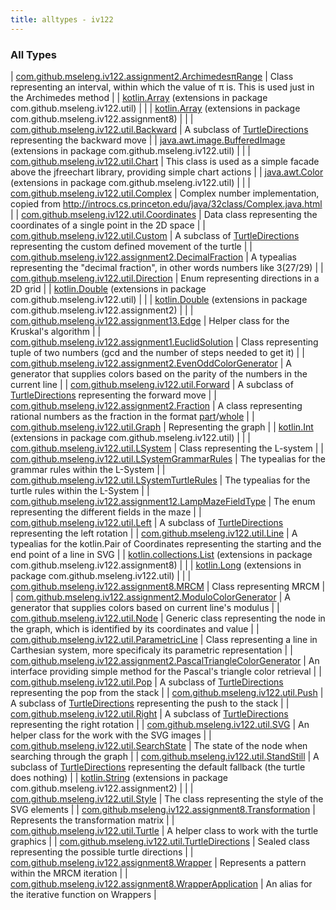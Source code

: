 ```yaml
---
title: alltypes - iv122
---
```


### All Types

| [com.github.mseleng.iv122.assignment2.ArchimedesπRange](../com.github.mseleng.iv122.assignment2/-archimedesπ-range/index.md) | Class representing an interval, within which the value of π is. This is used just in the Archimedes method |
| [kotlin.Array](../com.github.mseleng.iv122.util/kotlin.-array/index.md) (extensions in package com.github.mseleng.iv122.util) |  |
| [kotlin.Array](../com.github.mseleng.iv122.assignment8/kotlin.-array/index.md) (extensions in package com.github.mseleng.iv122.assignment8) |  |
| [com.github.mseleng.iv122.util.Backward](../com.github.mseleng.iv122.util/-backward/index.md) | A subclass of [TurtleDirections](../com.github.mseleng.iv122.util/-turtle-directions/index.md) representing the backward move |
| [java.awt.image.BufferedImage](../com.github.mseleng.iv122.util/java.awt.image.-buffered-image/index.md) (extensions in package com.github.mseleng.iv122.util) |  |
| [com.github.mseleng.iv122.util.Chart](../com.github.mseleng.iv122.util/-chart/index.md) | This class is used as a simple facade above the jfreechart library, providing simple chart actions |
| [java.awt.Color](../com.github.mseleng.iv122.util/java.awt.-color/index.md) (extensions in package com.github.mseleng.iv122.util) |  |
| [com.github.mseleng.iv122.util.Complex](../com.github.mseleng.iv122.util/-complex/index.md) | Complex number implementation, copied from
http://introcs.cs.princeton.edu/java/32class/Complex.java.html |
| [com.github.mseleng.iv122.util.Coordinates](../com.github.mseleng.iv122.util/-coordinates/index.md) | Data class representing the coordinates of a single point in the 2D space |
| [com.github.mseleng.iv122.util.Custom](../com.github.mseleng.iv122.util/-custom/index.md) | A subclass of [TurtleDirections](../com.github.mseleng.iv122.util/-turtle-directions/index.md) representing the custom defined movement of the turtle |
| [com.github.mseleng.iv122.assignment2.DecimalFraction](../com.github.mseleng.iv122.assignment2/-decimal-fraction.md) | A typealias representing the "decimal fraction", in other words numbers like 3(27/29) |
| [com.github.mseleng.iv122.util.Direction](../com.github.mseleng.iv122.util/-direction/index.md) | Enum representing directions in a 2D grid |
| [kotlin.Double](../com.github.mseleng.iv122.util/kotlin.-double/index.md) (extensions in package com.github.mseleng.iv122.util) |  |
| [kotlin.Double](../com.github.mseleng.iv122.assignment2/kotlin.-double/index.md) (extensions in package com.github.mseleng.iv122.assignment2) |  |
| [com.github.mseleng.iv122.assignment13.Edge](../com.github.mseleng.iv122.assignment13/-edge/index.md) | Helper class for the Kruskal's algorithm |
| [com.github.mseleng.iv122.assignment1.EuclidSolution](../com.github.mseleng.iv122.assignment1/-euclid-solution/index.md) | Class representing tuple of two numbers (gcd and the number of steps needed to get it) |
| [com.github.mseleng.iv122.assignment2.EvenOddColorGenerator](../com.github.mseleng.iv122.assignment2/-even-odd-color-generator/index.md) | A generator that supplies colors based on the parity of the numbers in the current line |
| [com.github.mseleng.iv122.util.Forward](../com.github.mseleng.iv122.util/-forward/index.md) | A subclass of [TurtleDirections](../com.github.mseleng.iv122.util/-turtle-directions/index.md) representing the forward move |
| [com.github.mseleng.iv122.assignment2.Fraction](../com.github.mseleng.iv122.assignment2/-fraction/index.md) | A class representing rational numbers as the fraction in the format [part](../com.github.mseleng.iv122.assignment2/-fraction/part.md)/[whole](../com.github.mseleng.iv122.assignment2/-fraction/whole.md) |
| [com.github.mseleng.iv122.util.Graph](../com.github.mseleng.iv122.util/-graph/index.md) | Representing the graph |
| [kotlin.Int](../com.github.mseleng.iv122.util/kotlin.-int/index.md) (extensions in package com.github.mseleng.iv122.util) |  |
| [com.github.mseleng.iv122.util.LSystem](../com.github.mseleng.iv122.util/-l-system/index.md) | Class representing the L-system |
| [com.github.mseleng.iv122.util.LSystemGrammarRules](../com.github.mseleng.iv122.util/-l-system-grammar-rules.md) | The typealias for the grammar rules within the L-System |
| [com.github.mseleng.iv122.util.LSystemTurtleRules](../com.github.mseleng.iv122.util/-l-system-turtle-rules.md) | The typealias for the turtle rules within the L-System |
| [com.github.mseleng.iv122.assignment12.LampMazeFieldType](../com.github.mseleng.iv122.assignment12/-lamp-maze-field-type/index.md) | The enum representing the different fields in the maze |
| [com.github.mseleng.iv122.util.Left](../com.github.mseleng.iv122.util/-left/index.md) | A subclass of [TurtleDirections](../com.github.mseleng.iv122.util/-turtle-directions/index.md) representing the left rotation |
| [com.github.mseleng.iv122.util.Line](../com.github.mseleng.iv122.util/-line.md) | A typealias for the kotlin.Pair of Coordinates representing the starting and the end point of a line in SVG |
| [kotlin.collections.List](../com.github.mseleng.iv122.assignment8/kotlin.collections.-list/index.md) (extensions in package com.github.mseleng.iv122.assignment8) |  |
| [kotlin.Long](../com.github.mseleng.iv122.util/kotlin.-long/index.md) (extensions in package com.github.mseleng.iv122.util) |  |
| [com.github.mseleng.iv122.assignment8.MRCM](../com.github.mseleng.iv122.assignment8/-m-r-c-m/index.md) | Class representing MRCM |
| [com.github.mseleng.iv122.assignment2.ModuloColorGenerator](../com.github.mseleng.iv122.assignment2/-modulo-color-generator/index.md) | A generator that supplies colors based on current line's modulus |
| [com.github.mseleng.iv122.util.Node](../com.github.mseleng.iv122.util/-node/index.md) | Generic class representing the node in the graph, which is identified by its coordinates and value |
| [com.github.mseleng.iv122.util.ParametricLine](../com.github.mseleng.iv122.util/-parametric-line/index.md) | Class representing a line in Carthesian system, more specificaly its parametric representation |
| [com.github.mseleng.iv122.assignment2.PascalTriangleColorGenerator](../com.github.mseleng.iv122.assignment2/-pascal-triangle-color-generator/index.md) | An interface providing simple method for the Pascal's triangle color retrieval |
| [com.github.mseleng.iv122.util.Pop](../com.github.mseleng.iv122.util/-pop/index.md) | A subclass of [TurtleDirections](../com.github.mseleng.iv122.util/-turtle-directions/index.md) representing the pop from the stack |
| [com.github.mseleng.iv122.util.Push](../com.github.mseleng.iv122.util/-push/index.md) | A subclass of [TurtleDirections](../com.github.mseleng.iv122.util/-turtle-directions/index.md) representing the push to the stack |
| [com.github.mseleng.iv122.util.Right](../com.github.mseleng.iv122.util/-right/index.md) | A subclass of [TurtleDirections](../com.github.mseleng.iv122.util/-turtle-directions/index.md) representing the right rotation |
| [com.github.mseleng.iv122.util.SVG](../com.github.mseleng.iv122.util/-s-v-g/index.md) | An helper class for the work with the SVG images |
| [com.github.mseleng.iv122.util.SearchState](../com.github.mseleng.iv122.util/-search-state/index.md) | The state of the node when searching through the graph |
| [com.github.mseleng.iv122.util.StandStill](../com.github.mseleng.iv122.util/-stand-still/index.md) | A subclass of [TurtleDirections](../com.github.mseleng.iv122.util/-turtle-directions/index.md) representing the default fallback (the turtle does nothing) |
| [kotlin.String](../com.github.mseleng.iv122.assignment2/kotlin.-string/index.md) (extensions in package com.github.mseleng.iv122.assignment2) |  |
| [com.github.mseleng.iv122.util.Style](../com.github.mseleng.iv122.util/-style/index.md) | The class representing the style of the SVG elements |
| [com.github.mseleng.iv122.assignment8.Transformation](../com.github.mseleng.iv122.assignment8/-transformation.md) | Represents the transformation matrix |
| [com.github.mseleng.iv122.util.Turtle](../com.github.mseleng.iv122.util/-turtle/index.md) | A helper class to work with the turtle graphics |
| [com.github.mseleng.iv122.util.TurtleDirections](../com.github.mseleng.iv122.util/-turtle-directions/index.md) | Sealed class representing the possible turtle directions |
| [com.github.mseleng.iv122.assignment8.Wrapper](../com.github.mseleng.iv122.assignment8/-wrapper/index.md) | Represents a pattern within the MRCM iteration |
| [com.github.mseleng.iv122.assignment8.WrapperApplication](../com.github.mseleng.iv122.assignment8/-wrapper-application.md) | An alias for the iterative function on Wrappers |


